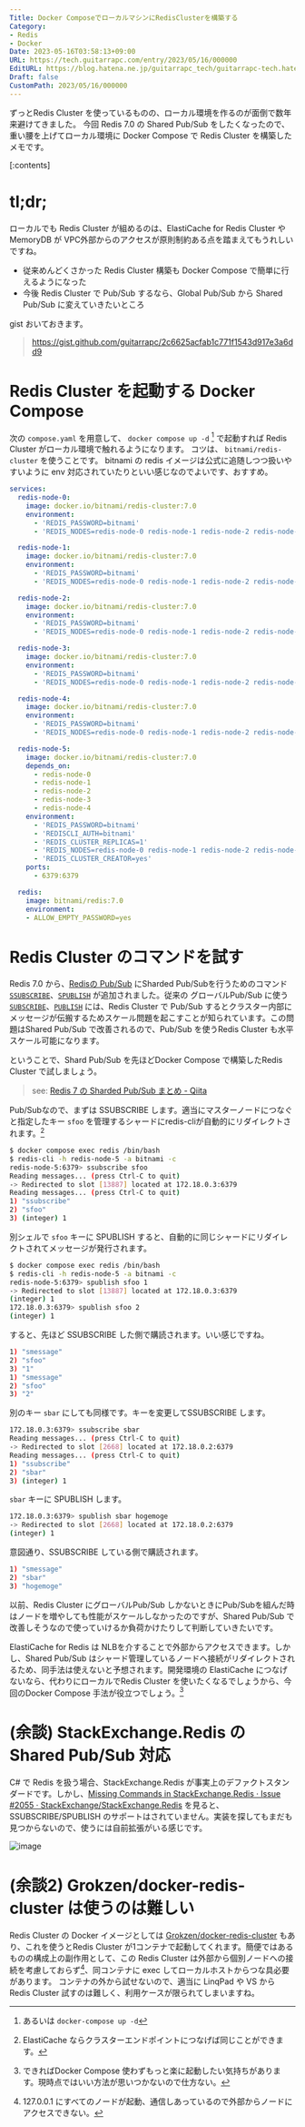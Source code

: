 ```yaml
---
Title: Docker ComposeでローカルマシンにRedisClusterを構築する
Category:
- Redis
- Docker
Date: 2023-05-16T03:58:13+09:00
URL: https://tech.guitarrapc.com/entry/2023/05/16/000000
EditURL: https://blog.hatena.ne.jp/guitarrapc_tech/guitarrapc-tech.hatenablog.com/atom/entry/4207575160649255131
Draft: false
CustomPath: 2023/05/16/000000
---
```


ずっとRedis Cluster を使っているものの、ローカル環境を作るのが面倒で数年来避けてきました。
今回 Redis 7.0 の Shared Pub/Sub をしたくなったので、重い腰を上げてローカル環境に Docker Compose で Redis Cluster を構築したメモです。

[:contents]

# tl;dr;

ローカルでも Redis Cluster が組めるのは、ElastiCache for Redis Cluster や MemoryDB が VPC外部からのアクセスが原則制約ある点を踏まえてもうれしいですね。

* 従来めんどくさかった Redis Cluster 構築も Docker Compose で簡単に行えるようになった
* 今後 Redis Cluster で Pub/Sub するなら、Global Pub/Sub から Shared Pub/Sub に変えていきたいところ

gist おいておきます。

> https://gist.github.com/guitarrapc/2c6625acfab1c771f1543d917e3a6dd9

# Redis Cluster を起動する Docker Compose

次の `compose.yaml` を用意して、 `docker compose up -d` [^1] で起動すれば Redis Cluster がローカル環境で触れるようになります。
コツは、 `bitnami/redis-cluster` を使うことです。 bitnami の redis イメージは公式に追随しつつ扱いやすいように env 対応されていたりといい感じなのでよいです、おすすめ。

```yaml
services:
  redis-node-0:
    image: docker.io/bitnami/redis-cluster:7.0
    environment:
      - 'REDIS_PASSWORD=bitnami'
      - 'REDIS_NODES=redis-node-0 redis-node-1 redis-node-2 redis-node-3 redis-node-4 redis-node-5'

  redis-node-1:
    image: docker.io/bitnami/redis-cluster:7.0
    environment:
      - 'REDIS_PASSWORD=bitnami'
      - 'REDIS_NODES=redis-node-0 redis-node-1 redis-node-2 redis-node-3 redis-node-4 redis-node-5'

  redis-node-2:
    image: docker.io/bitnami/redis-cluster:7.0
    environment:
      - 'REDIS_PASSWORD=bitnami'
      - 'REDIS_NODES=redis-node-0 redis-node-1 redis-node-2 redis-node-3 redis-node-4 redis-node-5'

  redis-node-3:
    image: docker.io/bitnami/redis-cluster:7.0
    environment:
      - 'REDIS_PASSWORD=bitnami'
      - 'REDIS_NODES=redis-node-0 redis-node-1 redis-node-2 redis-node-3 redis-node-4 redis-node-5'

  redis-node-4:
    image: docker.io/bitnami/redis-cluster:7.0
    environment:
      - 'REDIS_PASSWORD=bitnami'
      - 'REDIS_NODES=redis-node-0 redis-node-1 redis-node-2 redis-node-3 redis-node-4 redis-node-5'

  redis-node-5:
    image: docker.io/bitnami/redis-cluster:7.0
    depends_on:
      - redis-node-0
      - redis-node-1
      - redis-node-2
      - redis-node-3
      - redis-node-4
    environment:
      - 'REDIS_PASSWORD=bitnami'
      - 'REDISCLI_AUTH=bitnami'
      - 'REDIS_CLUSTER_REPLICAS=1'
      - 'REDIS_NODES=redis-node-0 redis-node-1 redis-node-2 redis-node-3 redis-node-4 redis-node-5'
      - 'REDIS_CLUSTER_CREATOR=yes'
    ports:
      - 6379:6379

  redis:
    image: bitnami/redis:7.0
    environment:
    - ALLOW_EMPTY_PASSWORD=yes
```

# Redis Cluster のコマンドを試す

Redis 7.0 から、[Redisの Pub/Sub](https://redis.io/docs/manual/pubsub/) にSharded Pub/Subを行うためのコマンド  [`SSUBSCRIBE`](https://redis.io/commands/ssubscribe/)、[`SPUBLISH`](https://redis.io/commands/spublish/) が追加されました。従来の グローバルPub/Sub に使う [`SUBSCRIBE`](https://redis.io/commands/subscribe/)、[`PUBLISH`](https://redis.io/commands/publish/) には、Redis Cluster で Pub/Sub するとクラスター内部にメッセージが伝搬するためスケール問題を起こすことが知られています。この問題はShared Pub/Sub で改善されるので、Pub/Sub を使うRedis Cluster も水平スケール可能になります。

ということで、Shard Pub/Sub を先ほどDocker Compose で構築したRedis Cluster で試しましょう。

> see: [Redis 7 の Sharded Pub/Sub まとめ - Qiita](https://qiita.com/komoken/items/1ab6d73683a890978da0)

Pub/Subなので、まずは SSUBSCRIBE します。適当にマスターノードにつなぐと指定したキー `sfoo` を管理するシャードにredis-cliが自動的にリダイレクトされます。[^2]

```sh
$ docker compose exec redis /bin/bash
$ redis-cli -h redis-node-5 -a bitnami -c
redis-node-5:6379> ssubscribe sfoo
Reading messages... (press Ctrl-C to quit)
-> Redirected to slot [13887] located at 172.18.0.3:6379
Reading messages... (press Ctrl-C to quit)
1) "ssubscribe"
2) "sfoo"
3) (integer) 1
```

別シェルで `sfoo` キーに SPUBLISH すると、自動的に同じシャードにリダイレクトされてメッセージが発行されます。

```sh
$ docker compose exec redis /bin/bash
$ redis-cli -h redis-node-5 -a bitnami -c
redis-node-5:6379> spublish sfoo 1
-> Redirected to slot [13887] located at 172.18.0.3:6379
(integer) 1
172.18.0.3:6379> spublish sfoo 2
(integer) 1
```

すると、先ほど SSUBSCRIBE した側で購読されます。いい感じですね。

```sh
1) "smessage"
2) "sfoo"
3) "1"
1) "smessage"
2) "sfoo"
3) "2"
```

別のキー `sbar` にしても同様です。キーを変更してSSUBSCRIBE します。

```sh
172.18.0.3:6379> ssubscribe sbar
Reading messages... (press Ctrl-C to quit)
-> Redirected to slot [2668] located at 172.18.0.2:6379
Reading messages... (press Ctrl-C to quit)
1) "ssubscribe"
2) "sbar"
3) (integer) 1
```

`sbar` キーに SPUBLISH します。

```sh
172.18.0.3:6379> spublish sbar hogemoge
-> Redirected to slot [2668] located at 172.18.0.2:6379
(integer) 1
```

意図通り、SSUBSCRIBE している側で購読されます。

```sh
1) "smessage"
2) "sbar"
3) "hogemoge"
```

以前、Redis Cluster にグローバルPub/Sub しかないときにPub/Subを組んだ時はノードを増やしても性能がスケールしなかったのですが、Shared Pub/Sub で改善しそうなので使っていけるか負荷かけたりして判断していきたいです。

ElastiCache for Redis は NLBを介することで外部からアクセスできます。しかし、Shared Pub/Sub はシャード管理しているノードへ接続がリダイレクトされるため、同手法は使えないと予想されます。開発環境の ElastiCache につなげないなら、代わりにローカルでRedis Cluster を使いたくなるでしょうから、今回のDocker Compose 手法が役立つでしょう。[^3]

# (余談) StackExchange.Redis の Shared Pub/Sub 対応

C# で Redis を扱う場合、StackExchange.Redis が事実上のデファクトスタンダードです。しかし、[Missing Commands in StackExchange.Redis · Issue #2055 · StackExchange/StackExchange.Redis](https://github.com/StackExchange/StackExchange.Redis/issues/2055) を見ると、SSUBSCRIBE/SPUBLISH のサポートはされていません。実装を探してもまだも見つからないので、使うには自前拡張がいる感じです。

![image](https://user-images.githubusercontent.com/3856350/238454795-5b364224-d9ff-4fcd-aa6c-ae272dce667b.png)

# (余談2) Grokzen/docker-redis-cluster は使うのは難しい

Redis Cluster の Docker イメージとしては [Grokzen/docker-redis-cluster](https://github.com/Grokzen/docker-redis-cluster) もあり、これを使うとRedis Cluster が1コンテナで起動してくれます。簡便ではあるものの構成上の副作用として、この Redis Cluster は外部から個別ノードへの接続を考慮しておらず[^4]、同コンテナに exec してローカルホストからつな具必要があります。
コンテナの外から試せないので、適当に LinqPad や VS からRedis Cluster 試すのは難しく、利用ケースが限られてしまいますね。

[^1]: あるいは `docker-compose up -d`
[^2]: ElastiCache ならクラスターエンドポイントにつなげば同じことができます。
[^3]: できればDocker Compose 使わずもっと楽に起動したい気持ちがあります。現時点ではいい方法が思いつかないので仕方ない。
[^4]: 127.0.0.1 にすべてのノードが起動、通信しあっているので外部からノードにアクセスできない。
